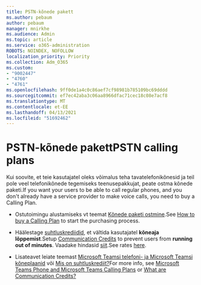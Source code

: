 ```yaml
---
title: PSTN-kõnede pakett
ms.author: pebaum
author: pebaum
manager: mnirkhe
ms.audience: Admin
ms.topic: article
ms.service: o365-administration
ROBOTS: NOINDEX, NOFOLLOW
localization_priority: Priority
ms.collection: Adm_O365
ms.custom:
- "9002447"
- "4760"
- "4761"
ms.openlocfilehash: 9ff0de1a4c0c86aef7cf98981b785109bc69dddd
ms.sourcegitcommit: ef7ec42aba3c06aa8966dfac71cec18c08e7acf8
ms.translationtype: MT
ms.contentlocale: et-EE
ms.lasthandoff: 04/13/2021
ms.locfileid: "51692462"
---
```

# <a name="pstn-calling-plans"></a><span data-ttu-id="28419-102">PSTN-kõnede pakett</span><span class="sxs-lookup"><span data-stu-id="28419-102">PSTN calling plans</span></span>

<span data-ttu-id="28419-103">Kui soovite, et teie kasutajatel oleks võimalus teha tavatelefonikõnesid ja teil pole veel telefonikõnede tegemiseks teenusepakkujat, peate ostma kõnede paketi.</span><span class="sxs-lookup"><span data-stu-id="28419-103">If you want your users to be able to call regular phones, and you don't already have a service provider to make voice calls, you need to buy a Calling Plan.</span></span>

- <span data-ttu-id="28419-104">Ostutoimingu alustamiseks vt teemat [Kõnede paketi ostmine](https://docs.microsoft.com/MicrosoftTeams/calling-plans-for-office-365).</span><span class="sxs-lookup"><span data-stu-id="28419-104">See [How to buy a Calling Plan](https://docs.microsoft.com/MicrosoftTeams/calling-plans-for-office-365) to start the purchasing process.</span></span>

- <span data-ttu-id="28419-105">Häälestage [suhtluskrediidid](https://docs.microsoft.com/microsoftteams/set-up-communications-credits-for-your-organization), et vältida kasutajatel **kõneaja lõppemist**.</span><span class="sxs-lookup"><span data-stu-id="28419-105">Setup [Communication Credits](https://docs.microsoft.com/microsoftteams/set-up-communications-credits-for-your-organization) to prevent users from **running out of minutes**.</span></span> <span data-ttu-id="28419-106">Vaadake hindasid [siit](https://products.office.com/microsoft-teams/voice-calling).</span><span class="sxs-lookup"><span data-stu-id="28419-106">See rates [here](https://products.office.com/microsoft-teams/voice-calling).</span></span> 

- <span data-ttu-id="28419-107">Lisateavet leiate teemast [Microsoft Teamsi telefoni- ja Microsoft Teamsi kõneplaanid](https://docs.microsoft.com/MicrosoftTeams/calling-plan-landing-page) või [Mis on suhtluskrediit?](https://docs.microsoft.com/microsoftteams/what-are-communications-credits)</span><span class="sxs-lookup"><span data-stu-id="28419-107">For more info, see [Microsoft Teams Phone and Microsoft Teams Calling Plans](https://docs.microsoft.com/MicrosoftTeams/calling-plan-landing-page) or [What are Communication Credits?](https://docs.microsoft.com/microsoftteams/what-are-communications-credits)</span></span>
